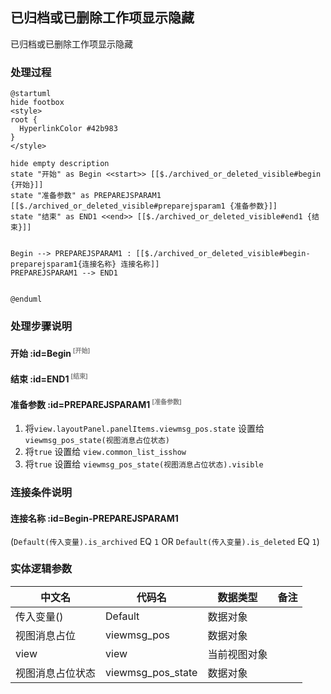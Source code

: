 ## 已归档或已删除工作项显示隐藏 <!-- {docsify-ignore-all} -->

   已归档或已删除工作项显示隐藏

### 处理过程

```plantuml
@startuml
hide footbox
<style>
root {
  HyperlinkColor #42b983
}
</style>

hide empty description
state "开始" as Begin <<start>> [[$./archived_or_deleted_visible#begin {开始}]]
state "准备参数" as PREPAREJSPARAM1  [[$./archived_or_deleted_visible#preparejsparam1 {准备参数}]]
state "结束" as END1 <<end>> [[$./archived_or_deleted_visible#end1 {结束}]]


Begin --> PREPAREJSPARAM1 : [[$./archived_or_deleted_visible#begin-preparejsparam1{连接名称} 连接名称]]
PREPAREJSPARAM1 --> END1


@enduml
```


### 处理步骤说明

#### 开始 :id=Begin<sup class="footnote-symbol"> <font color=gray size=1>[开始]</font></sup>




#### 结束 :id=END1<sup class="footnote-symbol"> <font color=gray size=1>[结束]</font></sup>




#### 准备参数 :id=PREPAREJSPARAM1<sup class="footnote-symbol"> <font color=gray size=1>[准备参数]</font></sup>



1. 将`view.layoutPanel.panelItems.viewmsg_pos.state` 设置给  `viewmsg_pos_state(视图消息占位状态)`
2. 将`true` 设置给  `view.common_list_isshow`
3. 将`true` 设置给  `viewmsg_pos_state(视图消息占位状态).visible`

### 连接条件说明
#### 连接名称 :id=Begin-PREPAREJSPARAM1

(```Default(传入变量).is_archived``` EQ ```1``` OR ```Default(传入变量).is_deleted``` EQ ```1```)


### 实体逻辑参数

|    中文名   |    代码名    |  数据类型      |备注 |
| --------| --------| --------  | --------   |
|传入变量(<i class="fa fa-check"/></i>)|Default|数据对象||
|视图消息占位|viewmsg_pos|数据对象||
|view|view|当前视图对象||
|视图消息占位状态|viewmsg_pos_state|数据对象||
